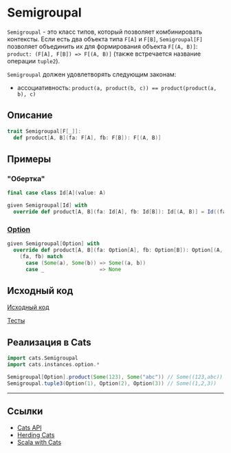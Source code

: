 # Semigroupal

`Semigroupal` - это класс типов, который позволяет комбинировать контексты. 
Если есть два объекта типа `F[A]` и `F[B]`, `Semigroupal[F]` позволяет объединить их для формирования объекта `F[(A, B)]`:
`product: (F[A], F[B]) => F[(A, B)]` (также встречается название операции `tuple2`).

`Semigroupal` должен удовлетворять следующим законам:
- ассоциативность: `product(a, product(b, c)) == product(product(a, b), c)`

## Описание

```scala
trait Semigroupal[F[_]]:
  def product[A, B](fa: F[A], fb: F[B]): F[(A, B)]
```

## Примеры

### "Обертка"

```scala
final case class Id[A](value: A)

given Semigroupal[Id] with
  override def product[A, B](fa: Id[A], fb: Id[B]): Id[(A, B)] = Id((fa.value, fb.value))
```

### [Option](../../scala/fp/functional-error-handling)

```scala
given Semigroupal[Option] with
  override def product[A, B](fa: Option[A], fb: Option[B]): Option[(A, B)] =
    (fa, fb) match
      case (Some(a), Some(b)) => Some((a, b))
      case _                  => None
```


## Исходный код

[Исходный код](https://gitflic.ru/project/artemkorsakov/scalabook/blob?file=examples%2Fsrc%2Fmain%2Fscala%2Ftypeclass%2Fmonad%2FSemigroupal.scala&plain=1)

[Тесты](https://gitflic.ru/project/artemkorsakov/scalabook/blob?file=examples%2Fsrc%2Ftest%2Fscala%2Ftypeclass%2Fmonad%2FSemigroupalSuite.scala)

## Реализация в Cats

```scala
import cats.Semigroupal
import cats.instances.option.*

Semigroupal[Option].product(Some(123), Some("abc")) // Some((123,abc))
Semigroupal.tuple3(Option(1), Option(2), Option(3)) // Some((1,2,3))
```


---

## Ссылки

- [Cats API](https://typelevel.org/cats/api/cats/Semigroupal.html)
- [Herding Cats](http://eed3si9n.com/herding-cats/Semigroupal.html)
- [Scala with Cats](https://www.scalawithcats.com/dist/scala-with-cats.html#semigroupal)
